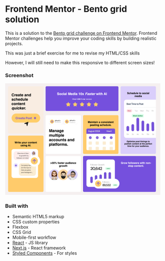 # Frontend Mentor - Bento grid solution

This is a solution to the [Bento grid challenge on Frontend Mentor](https://www.frontendmentor.io/challenges/bento-grid-RMydElrlOj). Frontend Mentor challenges help you improve your coding skills by building realistic projects. 

This was just a brief exercise for me to revise my HTML/CSS skills

However, I will still need to make this responsive to different screen sizes!

### Screenshot

![](assets/images/screencapture-127-0-0-1-5500-index-html-2024-12-13-16_19_19.png)

### Built with

- Semantic HTML5 markup
- CSS custom properties
- Flexbox
- CSS Grid
- Mobile-first workflow
- [React](https://reactjs.org/) - JS library
- [Next.js](https://nextjs.org/) - React framework
- [Styled Components](https://styled-components.com/) - For styles

